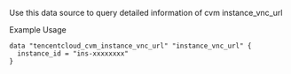 Use this data source to query detailed information of cvm instance_vnc_url

Example Usage

```hcl
data "tencentcloud_cvm_instance_vnc_url" "instance_vnc_url" {
  instance_id = "ins-xxxxxxxx"
}
```